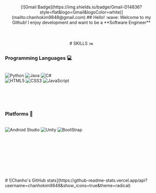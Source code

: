 <p align="center">  
[![Gmail Badge](https://img.shields.io/badge/Gmail-D14836?style=flat&logo=Gmail&logoColor=white)](mailto:chanhokim9848@gmail.com)     
##  
Hello! :wave:  
Welcome to my Github!  
I enjoy development and want to be a **Software Engineer**  
<br>  
<br>  
<br>  
<br>  
# SKILLS ✂️

### Programming Languages 💻
<br> 
<div><img alt="Python" src="https://img.shields.io/badge/python-3670A0?style=for-the-badge&logo=python&logoColor=ffdd54"/>
<img alt="Java" src="https://img.shields.io/badge/java-%23ED8B00.svg?style=for-the-badge&logo=java&logoColor=white"/>
<img alt="C#" src="https://img.shields.io/badge/c%23-%23239120.svg?style=for-the-badge&logo=c-sharp&logoColor=white"/>
 </div>
 <div>
<img alt="HTML5" src="https://img.shields.io/badge/html5-%23E34F26.svg?style=for-the-badge&logo=html5&logoColor=white"/>
<img alt="CSS3" src="https://img.shields.io/badge/css3-%231572B6.svg?style=for-the-badge&logo=css3&logoColor=white"/>
<img alt="JavaScript" src="https://img.shields.io/badge/javascript-%23323330.svg?style=for-the-badge&logo=javascript&logoColor=%23F7DF1E"/>
</div>
<br>  
<br>  
<br>  
<br>  

### Platforms 🧰
<br>  
<div>

<img alt="Android Studio" src="https://img.shields.io/badge/Android%20Studio-3DDC84.svg?style=for-the-badge&logo=android-studio&logoColor=white/"/>
<img alt="Unity" src="https://img.shields.io/badge/unity-%23000000.svg?style=for-the-badge&logo=unity&logoColor=white"/>
<img alt="BootStrap" src="https://img.shields.io/badge/bootstrap-%23563D7C.svg?style=for-the-badge&logo=bootstrap&logoColor=white"/></div>
<br>  
<br>  
<br>  
<br>  
<br>  
<br>  
<br>  
<br>  
</p>
#
![Chanho's GitHub stats](https://github-readme-stats.vercel.app/api?username=chanhokim9848&show_icons=true&theme=radical)

